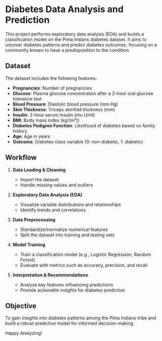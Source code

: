 # Diabetes Data Analysis and Prediction

This project performs exploratory data analysis (EDA) and builds a classification model on the Pima Indians diabetes dataset. It aims to uncover diabetes patterns and predict diabetes outcomes, focusing on a community known to have a predisposition to the condition.

## Dataset

The dataset includes the following features:

- **Pregnancies**: Number of pregnancies
- **Glucose**: Plasma glucose concentration after a 2-hour oral glucose tolerance test
- **Blood Pressure**: Diastolic blood pressure (mm Hg)
- **Skin Thickness**: Triceps skinfold thickness (mm)
- **Insulin**: 2-hour serum insulin (mu U/ml)
- **BMI**: Body mass index (kg/(m²))
- **Diabetes Pedigree Function**: Likelihood of diabetes based on family history
- **Age**: Age in years
- **Outcome**: Diabetes class variable (0: non-diabetic, 1: diabetic)

## Workflow

1. **Data Loading & Cleaning**
   - Import the dataset
   - Handle missing values and outliers

2. **Exploratory Data Analysis (EDA)**
   - Visualize variable distributions and relationships
   - Identify trends and correlations

3. **Data Preprocessing**
   - Standardize/normalize numerical features
   - Split the dataset into training and testing sets

4. **Model Training**
   - Train a classification model (e.g., Logistic Regression, Random Forest)
   - Evaluate with metrics such as accuracy, precision, and recall

5. **Interpretation & Recommendations**
   - Analyze key features influencing predictions
   - Provide actionable insights for diabetes prediction

## Objective

To gain insights into diabetes patterns among the Pima Indians tribe and build a robust predictive model for informed decision-making.

Happy Analyzing!
